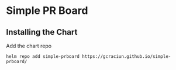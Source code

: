 # Simple PR Board

## Installing the Chart

Add the chart repo

```shell
helm repo add simple-prboard https://gcraciun.github.io/simple-prboard/
```

